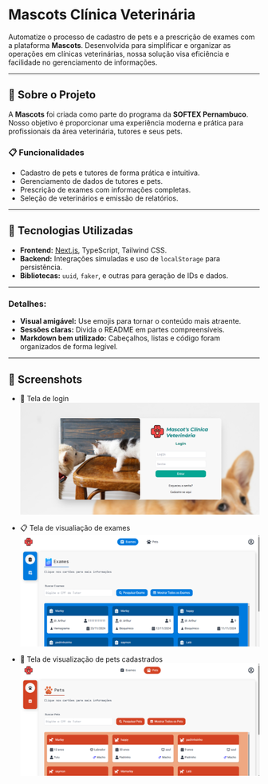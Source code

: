 # Mascots Clínica Veterinária

Automatize o processo de cadastro de pets e a prescrição de exames com a plataforma **Mascots**. Desenvolvida para simplificar e organizar as operações em clínicas veterinárias, nossa solução visa eficiência e facilidade no gerenciamento de informações.

---

## 🐾 **Sobre o Projeto**

A **Mascots** foi criada como parte do programa da **SOFTEX Pernambuco**. Nosso objetivo é proporcionar uma experiência moderna e prática para profissionais da área veterinária, tutores e seus pets.

### 📋 **Funcionalidades**

- Cadastro de pets e tutores de forma prática e intuitiva.
- Gerenciamento de dados de tutores e pets.
- Prescrição de exames com informações completas.
- Seleção de veterinários e emissão de relatórios.

---

## 🚀 **Tecnologias Utilizadas**

- **Frontend:** [Next.js](https://nextjs.org/), TypeScript, Tailwind CSS.
- **Backend:** Integrações simuladas e uso de `localStorage` para persistência.
- **Bibliotecas:** `uuid`, `faker`, e outras para geração de IDs e dados.

---

### Detalhes:

- **Visual amigável:** Use emojis para tornar o conteúdo mais atraente.
- **Sessões claras:** Divida o README em partes compreensíveis.
- **Markdown bem utilizado:** Cabeçalhos, listas e código foram organizados de forma legível.

---

## 📸 Screenshots

- 🐶 Tela de login
  ![alt text](image.png)

- 📋 Tela de visualiação de exames
  ![alt text](image-1.png)

- 🐾 Tela de visualização de pets cadastrados
  ![alt text](image-2.png)

